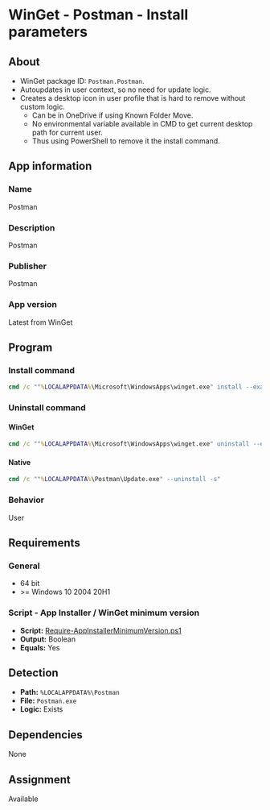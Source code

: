 # WinGet - Postman - Install parameters

## About

* WinGet package ID: `Postman.Postman`.
* Autoupdates in user context, so no need for update logic.
* Creates a desktop icon in user profile that is hard to remove without custom logic.
  * Can be in OneDrive if using Known Folder Move.
  * No environmental variable available in CMD to get current desktop path for current user.
  * Thus using PowerShell to remove it the install command.

## App information

### Name

Postman

### Description

Postman

### Publisher

Postman

### App version

Latest from WinGet

## Program

### Install command

```bat
cmd /c ""%LOCALAPPDATA%\Microsoft\WindowsApps\winget.exe" install --exact --id Postman.Postman --silent --source winget --accept-package-agreements --accept-source-agreements && powershell -c ([System.IO.File]::Delete(('{0}\Postman.lnk'-f[System.Environment]::GetFolderPath('Desktop'))))"
```

### Uninstall command

#### WinGet

```bat
cmd /c ""%LOCALAPPDATA%\Microsoft\WindowsApps\winget.exe" uninstall --exact --id Postman.Postman --silent --source winget --accept-source-agreements
```

#### Native

```bat
cmd /c ""%LOCALAPPDATA%\Postman\Update.exe" --uninstall -s"
```

### Behavior

User

## Requirements

### General

* 64 bit
* \>= Windows 10 2004 20H1

### Script - App Installer / WinGet minimum version

* **Script:** [Require-AppInstallerMinimumVersion.ps1](./../../Common/Require-AppInstallerMinimumVersion.ps1)
* **Output:** Boolean
* **Equals:** Yes

## Detection

* **Path:** `%LOCALAPPDATA%\Postman`
* **File:** `Postman.exe`
* **Logic:** Exists

## Dependencies

None

## Assignment

Available
